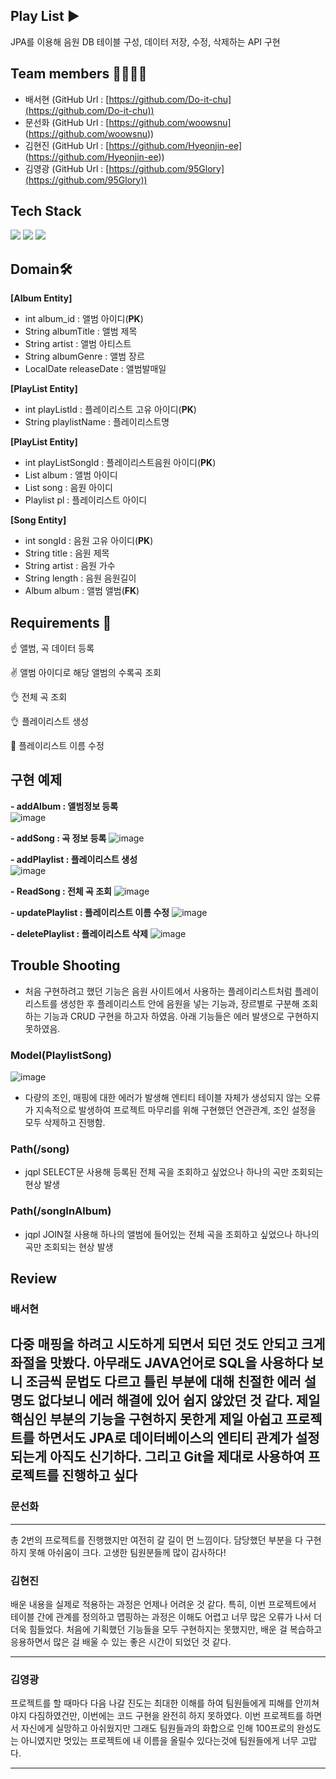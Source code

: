 

## Play List ▶️
JPA를 이용해 음원 DB 테이블 구성, 데이터 저장, 수정, 삭제하는  API 구현

## Team members 👩‍👩‍👦‍👦

-   배서현 (GitHub Url :  [https://github.com/Do-it-chu](https://github.com/Do-it-chu))  
-   문선화 (GitHub Url :  [https://github.com/woowsnu] (https://github.com/woowsnu))  
-   김현진 (GitHub Url :  [https://github.com/Hyeonjin-ee] (https://github.com/Hyeonjin-ee))  
-   김영광 (GitHub Url :  [https://github.com/95Glory](https://github.com/95Glory))  

## Tech Stack
<img src="https://img.shields.io/badge/mysql-4479A1?style=for-the-badge&logo=mysql&logoColor=white">  <img src="https://img.shields.io/badge/spring-6DB33F?style=for-the-badge&logo=spring&logoColor=white">   <img src="https://img.shields.io/badge/java-007396?style=for-the-badge&logo=java&logoColor=white">   

## Domain🛠️
**[Album Entity]**
* int album_id : 앨범 아이디(**PK**)
* String albumTitle : 앨범 제목
* String artist : 앨범 아티스트  
* String albumGenre : 앨범 장르
* LocalDate releaseDate : 앨범발매일

**[PlayList Entity]**
* int playListId : 플레이리스트 고유 아이디(**PK**)
* String playlistName : 플레이리스트명

**[PlayList Entity]**

* int playListSongId : 플레이리스트음원 아이디(**PK**)
* List<Album> album : 앨범 아이디
* List<Song> song : 음원 아이디
* Playlist pl : 플레이리스트 아이디

**[Song Entity]**
* int songId : 음원 고유 아이디(**PK**)
* String title : 음원 제목
* String artist : 음원 가수
* String length : 음원 음원길이	
* Album album : 앨범 앨범(**FK**)


## Requirements 🤔

☝️ 앨범, 곡 데이터 등록  

✌️ 앨범 아이디로 해당 앨범의 수록곡 조회

👌 전체 곡 조회

👌 플레이리스트 생성

🖖 플레이리스트 이름 수정


##   구현 예제

**- addAlbum : 앨범정보 등록**   
![image](https://user-images.githubusercontent.com/105709187/171051563-f940ac65-a4c3-4338-bfa0-c80017b39a5e.png)

**- addSong : 곡 정보 등록**
![image](https://user-images.githubusercontent.com/105709187/171051826-5604f7a3-7544-405d-824c-508ce283871b.png)

**- addPlaylist : 플레이리스트 생성**  
![image](https://user-images.githubusercontent.com/105709187/171051903-3541fc28-6f91-410f-b2aa-37b5cc25f6a6.png)

**- ReadSong : 전체 곡 조회**
![image](https://user-images.githubusercontent.com/105709187/171051991-266a786d-59e5-4579-893e-54ca902d230d.png)

**- updatePlaylist : 플레이리스트 이름 수정** 
![image](https://user-images.githubusercontent.com/105709187/171052076-b997da8e-0edd-4b49-b1b2-79d99932a4b4.png)

**- deletePlaylist : 플레이리스트 삭제**
![image](https://user-images.githubusercontent.com/105709187/171052152-4b56cda0-dfa1-4a12-a3c4-171eb7407b79.png)


## Trouble Shooting
- 처음 구현하려고 했던 기능은 음원 사이트에서 사용하는 플레이리스트처럼 플레이리스트를 생성한 후 플레이리스트 안에 음원을 넣는 기능과, 장르별로 구분해 조회하는 기능과 CRUD 구현을 하고자 하였음. 아래 기능들은 에러 발생으로 구현하지 못하였음.

### Model(PlaylistSong)

![image](https://user-images.githubusercontent.com/105709187/171052378-4a507bf4-f7b2-4cdf-9680-8af31d1927e5.png)

- 다량의 조인, 매핑에 대한 에러가 발생해 엔티티 테이블 자체가 생성되지 않는 오류가 지속적으로 발생하여 프로젝트 마무리를 위해 구현했던 연관관계, 조인 설정을 모두 삭제하고 진행함.
  
### Path(/song)
- jqpl SELECT문 사용해 등록된 전체 곡을 조회하고 싶었으나 하나의 곡만 조회되는 현상 발생

### Path(/songInAlbum)
- jqpl JOIN절 사용해 하나의 앨범에 들어있는 전체 곡을 조회하고 싶었으나 하나의 곡만 조회되는 현상 발생

  
## Review  
### 배서현  
다중 매핑을 하려고 시도하게 되면서 되던 것도 안되고 크게 좌절을 맛봤다.
  아무래도 JAVA언어로 SQL을 사용하다 보니 조금씩 문법도 다르고 틀린 부분에 대해 친절한 에러 설명도 없다보니 에러 해결에 있어 쉽지 않았던 것 같다.
  제일 핵심인 부분의 기능을 구현하지 못한게 제일 아쉽고 프로젝트를 하면서도 JPA로 데이터베이스의 엔티티 관계가 설정되는게 아직도 신기하다.
  그리고 Git을 제대로 사용하여 프로젝트를 진행하고 싶다
---  

### 문선화  
---  
총 2번의 프로젝트를 진행했지만 여전히 갈 길이 먼 느낌이다. 담당했던 부분을 다 구현하지 못해 아쉬움이 크다. 고생한 팀원분들께 많이 감사하다!  

### 김현진 
배운 내용을 실제로 적용하는 과정은 언제나 어려운 것 같다. 
특히, 이번 프로젝트에서 테이블 간에 관계를 정의하고 맵핑하는 과정은 이해도 어렵고 너무 많은 오류가 나서
더더욱 힘들었다. 처음에 기획했던 기능들을 모두 구현하지는 못했지만, 배운 걸 복습하고 응용하면서 많은 걸 배울 수 있는 좋은 시간이 되었던 것 같다.

---  
 
### 김영광  

프로젝트를 할 때마다 다음 나갈 진도는 최대한 이해를 하여 팀원들에게 피해를 안끼쳐야지 다짐하였건만, 이번에는 코드 구현을 완전히 하지 못하였다. 이번 프로젝트를 하면서 자신에게 실망하고 아쉬웠지만 그래도 팀원들과의 화합으로 인해 100프로의 완성도는 아니였지만 멋있는 프로젝트에 내 이름을 올릴수 있다는것에 팀원들에게 너무 고맙다.

---  
  

